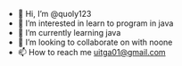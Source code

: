 - 👋 Hi, I’m @quoly123
- 👀 I’m interested in learn to program in java
- 🌱 I’m currently learning java
- 💞️ I’m looking to collaborate on with noone
- 📫 How to reach me uitga01@gmail.com

<!---
quoly123/quoly123 is a ✨ special ✨ repository because its `README.md` (this file) appears on your GitHub profile.
You can click the Preview link to take a look at your changes.
--->
